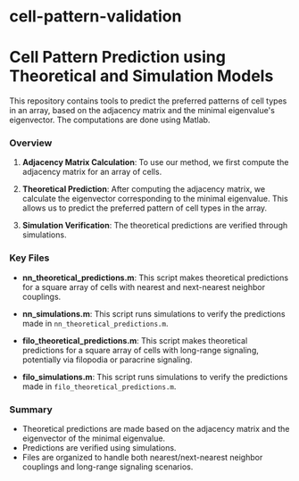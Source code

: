# cell-pattern-validation

# Cell Pattern Prediction using Theoretical and Simulation Models

This repository contains tools to predict the preferred patterns of cell types in an array, based on the adjacency matrix and the minimal eigenvalue's eigenvector. The computations are done using Matlab.

### Overview

1. **Adjacency Matrix Calculation**: To use our method, we first compute the adjacency matrix for an array of cells.
   
2. **Theoretical Prediction**: After computing the adjacency matrix, we calculate the eigenvector corresponding to the minimal eigenvalue. This allows us to predict the preferred pattern of cell types in the array.

3. **Simulation Verification**: The theoretical predictions are verified through simulations.

### Key Files

- **nn_theoretical_predictions.m**: This script makes theoretical predictions for a square array of cells with nearest and next-nearest neighbor couplings.
- **nn_simulations.m**: This script runs simulations to verify the predictions made in `nn_theoretical_predictions.m`.

- **filo_theoretical_predictions.m**: This script makes theoretical predictions for a square array of cells with long-range signaling, potentially via filopodia or paracrine signaling.
- **filo_simulations.m**: This script runs simulations to verify the predictions made in `filo_theoretical_predictions.m`.

### Summary

- Theoretical predictions are made based on the adjacency matrix and the eigenvector of the minimal eigenvalue.
- Predictions are verified using simulations.
- Files are organized to handle both nearest/next-nearest neighbor couplings and long-range signaling scenarios.
